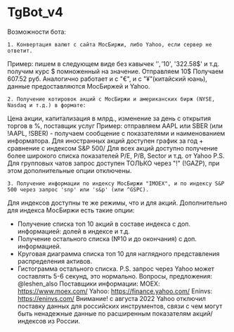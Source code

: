 # TgBot_v4
Возможности бота:

    1. Конвертация валют с сайта МосБиржи, либо Yahoo, если сервер не ответит.
Пример: пишем в следующем виде без кавычек '$', '10$', '322.58$' и т.д. получим курс $ помноженный на значение.
Отправляем 10$ Получаем 607.52 руб. 
Аналогично работает и с "€", и  с "¥"(китайский юань), данные предоставляются МосБиржей и Yahoo.

    2. Получение котировок акций с МосБиржи и американских бирж (NYSE, Nasdaq и т.д.) в формате:
Цена акции, капитализация в млрд., изменение за день с открытия торгов в %, поставщик услуг
Пример: отправляем AAPL или SBER (или !AAPL, !SBER) - получаем сообщение с показателями и наименованием информатора.
Для иностранных акций доступен график за год + сравнение с индексом S&P 500/
Для всех акций доступно получение более широкого списка показателей P/E, P/B, Sector и т.д. от Yahoo
P.S. Для групповых чатов запрос доступен ТОЛЬКО через "!" (!GAZP), при этом дополнительные опции отключены.

    3. Получение информации по индексу МосБиржи "IMOEX", и по индексу S&P 500 через запрос 'snp' или 's&p' (или ^GSPC).
Для индексов доступны те же режимы, что и для акций. 
Дополнительно для индекса МосБиржи есть такие опции:
* Получение списка топ 10 акций в составе индекса с доп. информацией: долей в индексе и т.д.
* Получение остального списка (№10 и до окончания) с доп. информацией.
* Круговая диаграмма списка топ 10 для наглядного представления распределения активов.
* Гистограмма остального  списка.
P.S. запрос через Yahoo может составлять 5-6 секунд, это нормально.
Вопросы, предложения: @leshen_also
Поставщики информации:
MOEX:   https://www.moex.com/
Yahoo:  https://finance.yahoo.com/
Eninvs: https://eninvs.com/
Внимание! с августа 2022 Yahoo отключил поставку данных для российских инструментов, связи с чем могут быть ненадежные 
данные по расширенным показателям акций/ индексов из России.
